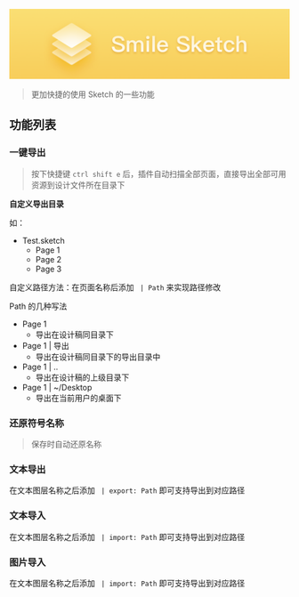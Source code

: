 ![](card_m.png)

> 更加快捷的使用 Sketch 的一些功能

## 功能列表

### 一键导出

> 按下快捷键 `ctrl shift e` 后，插件自动扫描全部页面，直接导出全部可用资源到设计文件所在目录下

**自定义导出目录**

如：

- Test.sketch
  - Page 1
  - Page 2
  - Page 3

自定义路径方法：在页面名称后添加 ` | Path` 来实现路径修改

Path 的几种写法

- Page 1
  - 导出在设计稿同目录下
- Page 1 | 导出
  - 导出在设计稿同目录下的导出目录中
- Page 1 | ..
  - 导出在设计稿的上级目录下
- Page 1 | ~/Desktop
  - 导出在当前用户的桌面下

### 还原符号名称

> 保存时自动还原名称

### 文本导出

在文本图层名称之后添加 ` | export: Path` 即可支持导出到对应路径

### 文本导入

在文本图层名称之后添加 ` | import: Path` 即可支持导出到对应路径

### 图片导入

在文本图层名称之后添加 ` | import: Path` 即可支持导出到对应路径
